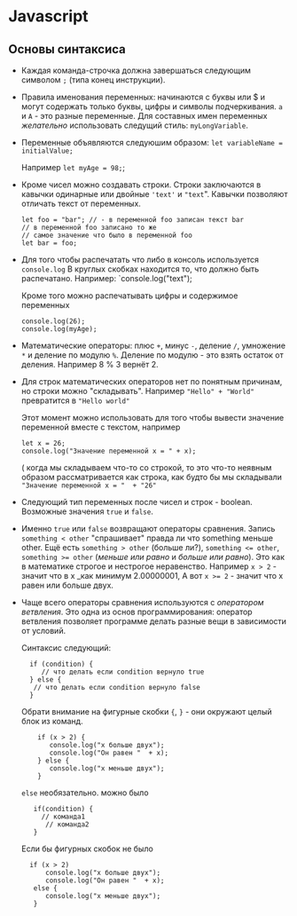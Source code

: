 # Javascript

## Основы синтаксиса

* Каждая команда-строчка должна завершаться  следующим символом `;`
(типа конец инструкции).
* Правила именования переменных: начинаются с буквы или $ и могут
содержать только буквы, цифры и символы подчеркивания. `a` и `A` - это
 разные переменные. Для составных имен переменных _желательно_
 использовать следущий стиль: `myLongVariable`.
* Переменные объявляются следуюшим образом:
   `let variableName = initialValue;`

   Например `let myAge = 98;`;
*  Кроме чисел можно создавать строки. Строки заключаются в кавычки
одинарные или двойные `'text'`  и `"text`".  Кавычки позволяют
отличать текст от переменных.
   ```
   let foo = "bar"; // - в переменной foo записан текст bar
   // в переменной foo записано то же
   // самое значение что было в переменной foo
   let bar = foo;
   ```
* Для того чтобы распечатать что либо в консоль используется
`console.log` В круглых скобках находится то, что должно быть
распечатано. Например:
   `console.log("text");

   Кроме того можно распечатывать цифры и содержимое переменных

  ```
  console.log(26);
  console.log(myAge);
  ```

* Математические операторы:
 плюс `+`, минус  `-`, деление `/`, умножение `*`  и деление по модулю `%`.
 Деление по модулю - это взять остаток от деления. Например  8 % 3 вернёт 2.

* Для строк математических операторов нет по понятным причинам, но строки
можно  "складывать".  Например  `"Hello" + "World"`  превратится в
`"Hello world"`

   Этот момент можно использовать для того чтобы вывести значение переменной
 вместе с текстом, например

    ```
    let x = 26;
    console.log("Значение переменной x = " + x);
    ```

    ( когда мы  складываем что-то со строкой, то это что-то неявным образом
 рассматривается как строка, как будто бы мы складывали
 `"Значение переменной x = "  + "26"`
* Следующий тип переменных после чисел и строк - boolean. Возможные
значения `true` и `false`.

*  Именно  `true` или `false` возвращают операторы сравнения.
 Запись `something < other`  "спрашивает" правда ли что something  меньше
 other.
  Ещё есть  `something > other` (больше ли?),  `something <= other`,
   `something >= other` (_меньше или равно_ и _больше или равно_).
   Это как в математике строгое и нестрогое неравенство.
   Например `x > 2` - значит что в x  _как минимум 2.00000001, А вот
   `x >= 2` - значит что  x равен или больше двух.

* Чаще всего операторы сравнения используются с _оператором ветвления_.
 Это одна из основ программирования: оператор ветвления позволяет
 программе делать разные вещи в зависимости от условий.

    Синтаксис следующий:
    ```
      if (condition) {
         // что делать если condition вернуло true
      } else {
       // что делать если condition вернуло false
      }
    ```

     Обрати внимание на фигурные скобки `{`, `}` -  они окружают целый блок
   из команд.
   ```
       if (x > 2) {
          console.log("x больше двух");
          console.log("Он равен "  + x);
       } else {
          console.log("x меньше двух");
       }
     ```
     
    `else`  необязательно. можно было

    ```
       if(condition) {
         // команда1
          // команда2
       }
    ```

     Если бы фигурных скобок не было

     ```
       if (x > 2)
           console.log("x больше двух");
           console.log("Он равен "  + x);
        else {
           console.log("x меньше двух");
        }
     ```